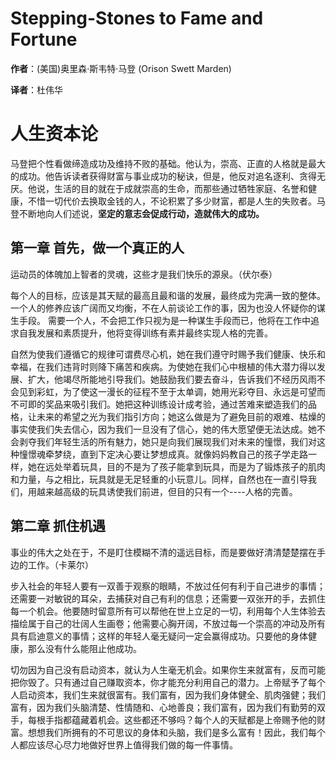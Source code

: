 Stepping-Stones to Fame and Fortune
===================================

**作者**：(美国)奥里森·斯韦特·马登 (Orison Swett Marden) 

**译者**：杜伟华

# 人生资本论

马登把个性看做缔造成功及维持不败的基础。他认为，崇高、正直的人格就是最大的成功。他告诉读者获得财富与事业成功的秘诀，但是，他反对追名逐利、贪得无厌。他说，生活的目的就在于成就崇高的生命，而那些通过牺牲家庭、名誉和健康，不惜一切代价去换取金钱的人，不论积累了多少财富，都是人生的失败者。马登不断地向人们述说，**坚定的意志会促成行动，造就伟大的成功。**

## 第一章 首先，做一个真正的人

运动员的体魄加上智者的灵魂，这些才是我们快乐的源泉。（伏尔泰）

每个人的目标，应该是其天赋的最高且最和谐的发展，最终成为完满一致的整体。
一个人的修养应该广阔而又均衡，不在人前谈论工作的事，因为也没人怀疑你的谋生手段。
需要一个人，不会把工作只视为是一种谋生手段而已，他将在工作中追求自我发展和素质提升，他将变得训练有素并最终实现人格的完善。

自然为使我们遵循它的规律可谓费尽心机，她在我们遵守时赐予我们健康、快乐和幸福，在我们违背时则降下痛苦和疾病。为使她在我们心中根植的伟大潜力得以发展、扩大，他竭尽所能地引导我们。她鼓励我们要去奋斗，告诉我们不经历风雨不会见到彩虹，为了使这一漫长的征程不至于太单调，她用光彩夺目、永远是可望而不可即的奖品来吸引我们。她把这种训练设计成考验，通过苦难来塑造我们的品格，让未来的希望之光为我们指引方向；她这么做是为了避免目前的艰难、枯燥的事实使我们失去信心，因为我们一旦没有了信心，她的伟大愿望便无法达成。她不会剥夺我们年轻生活的所有魅力，她只是向我们展现我们对未来的憧憬，我们对这种憧憬魂牵梦绕，直到下定决心要让梦想成真。就像妈妈教自己的孩子学走路一样，她在远处举着玩具，目的不是为了孩子能拿到玩具，而是为了锻炼孩子的肌肉和力量，与之相比，玩具就是无足轻重的小玩意儿。同样，自然也在一直引导我们，用越来越高级的玩具诱使我们前进，但目的只有一个----人格的完善。

## 第二章 抓住机遇

事业的伟大之处在于，不是盯住模糊不清的遥远目标，而是要做好清清楚楚摆在手边的工作。（卡莱尔）

步入社会的年轻人要有一双善于观察的眼睛，不放过任何有利于自己进步的事情；还需要一对敏锐的耳朵，去捕获对自己有利的信息；还需要一双张开的手，去抓住每一个机会。他要随时留意所有可以帮他在世上立足的一切，利用每个人生体验去描绘属于自己的壮阔人生画卷；他需要心胸开阔，不放过每一个崇高的冲动及所有具有启迪意义的事情；这样的年轻人毫无疑问一定会赢得成功。只要他的身体健康，那么没有什么能阻止他成功。

切勿因为自己没有启动资本，就认为人生毫无机会。如果你生来就富有，反而可能把你毁了。只有通过自己赚取资本，你才能充分利用自己的潜力。上帝赋予了每个人启动资本，我们生来就很富有。我们富有，因为我们身体健全、肌肉强健；我们富有，因为我们头脑清楚、性情随和、心地善良；我们富有，因为我们有勤劳的双手，每根手指都蕴藏着机会。这些都还不够吗？每个人的天赋都是上帝赐予他的财富。想想我们所拥有的不可思议的身体和头脑，我们是多么富有！因此，我们每个人都应该尽心尽力地做好世界上值得我们做的每一件事情。